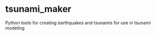 tsunami_maker
=============

Python tools for creating earthquakes and tsunamis for use in tsunami modeling
